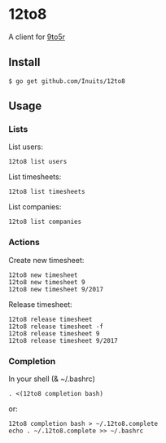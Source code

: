 # 12to8

A client for [9to5r](https://github.com/kalmanolah/925r)

## Install

```
$ go get github.com/Inuits/12to8
```

## Usage

### Lists
List users:

```
12to8 list users
```

List timesheets:

```
12to8 list timesheets
```

List companies:

```
12to8 list companies
```


### Actions

Create new timesheet:

```
12to8 new timesheet
12to8 new timesheet 9
12to8 new timesheet 9/2017
```

Release timesheet:
```
12to8 release timesheet
12to8 release timesheet -f
12to8 release timesheet 9
12to8 release timesheet 9/2017
```

### Completion

In your shell (& ~/.bashrc)

```
. <(12to8 completion bash)
```

or:

```
12to8 completion bash > ~/.12to8.complete
echo . ~/.12to8.complete >> ~/.bashrc
```

